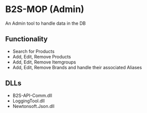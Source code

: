 # B2S-MOP (Admin)
An Admin tool to handle data in the DB

## Functionality
- Search for Products
- Add, Edit, Remove Products
- Add, Edit, Remove Itemgroups
- Add, Edit, Remove Brands and handle their associated Aliases

## DLLs
- B2S-API-Comm.dll
- LoggingTool.dll
- Newtonsoft.Json.dll
